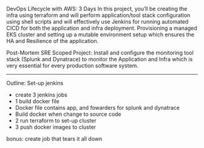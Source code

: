 DevOps Lifecycle with AWS: 3 Days 
In this project, you’ll be creating the infra using terraform and will perform
application/tool stack configuration using shell scripts and will effectively
use Jenkins for running automated CICD for both the application and infra
deployment. Provisioning a managed EKS cluster and setting up a mutable
environment setup which ensures the HA and Resilience of the application. 

Post-Mortem SRE Scoped Project: 
Install and configure the monitoring tool stack (Splunk and Dynatrace) to
monitor the Application and Infra which is very essential for every
production software system.

--------------------------------------------------------------------------------

Outline:
Set-up jenkins
 - create 3 jenkins jobs
 - 1 build docker file
  - Docker file contains app, and fowarders for splunk and dynatrace
  - Build docker when change to source code
 - 2 run terraform to set-up cluster
 - 3 push docker images to cluster

bonus: create job that tears it all down